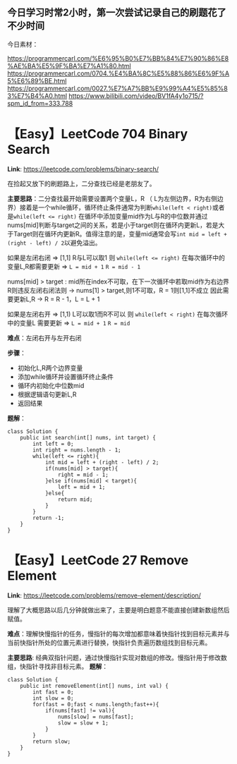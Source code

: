 ## 今日学习时常2小时，第一次尝试记录自己的刷题花了不少时间
今日素材：

https://programmercarl.com/%E6%95%B0%E7%BB%84%E7%90%86%E8%AE%BA%E5%9F%BA%E7%A1%80.html
https://programmercarl.com/0704.%E4%BA%8C%E5%88%86%E6%9F%A5%E6%89%BE.html
https://programmercarl.com/0027.%E7%A7%BB%E9%99%A4%E5%85%83%E7%B4%A0.html
https://www.bilibili.com/video/BV1fA4y1o715/?spm_id_from=333.788

# 【Easy】LeetCode 704 Binary Search
**Link**: https://leetcode.com/problems/binary-search/

在捡起又放下的刷题路上，二分查找已经是老朋友了。

**主要思路**：二分查找最开始需要设置两个变量L，R （ L为左侧边界，R为右侧边界）接着是一个while循环，循环终止条件通常为判断`while(left < right)`或者是`while(left <= right)` 
在循环中添加变量mid作为L与R的中位数并通过nums[mid]判断与target之间的关系，若是小于target则在循环内更新L，若是大于Target则在循环内更新R。值得注意的是，变量mid通常会写`int mid = left + (right - left) / 2`以避免溢出。

如果是左闭右闭 => [1,1] R与L可以取1 则 `while(left <= right)` 在每次循环中的变量L,R都需要更新 => `L = mid + 1` `R = mid - 1` 

nums[mid] > target : mid所在index不可取，在下一次循环中若取mid作为右边界R则违反左闭右闭法则 -> nums[1] > target,则1不可取，R = 1则[1,1]不成立 因此需要更新L,R -> R = R - 1，L = L + 1

如果是左闭右开 => [1,1) L可以取1而R不可以 则 `while(left < right)` 在每次循环中的变量L 需要更新 => `L = mid + 1` `R = mid`



**难点**：左闭右开与左开右闭



**步骤**：

- 初始化L,R两个边界变量
- 添加while循环并设置循环终止条件
- 循环内初始化中位数mid
- 根据逻辑语句更新L,R
- 返回结果

**题解**：
```
class Solution {
    public int search(int[] nums, int target) {
        int left = 0;
        int right = nums.length - 1;
        while(left <= right){
            int mid = left + (right - left) / 2;
            if(nums[mid] > target){
                right = mid - 1;
            }else if(nums[mid] < target){
                left = mid + 1;
            }else{
                return mid;
            }
        }
        return -1;
    }
}
```
# 【Easy】LeetCode 27 Remove Element
**Link**: https://leetcode.com/problems/remove-element/description/

理解了大概思路以后几分钟就做出来了，主要是明白题意不能直接创建新数组然后赋值。

**难点**：理解快慢指针的任务，慢指针的每次增加都意味着快指针找到目标元素并与当前快指针所处的位置元素进行替换，快指针负责遍历数组找到目标元素。

**主要思路**: 经典双指针问题，通过快慢指针实现对数组的修改。慢指针用于修改数组，快指针寻找非目标元素。
**题解**：
```
class Solution {
    public int removeElement(int[] nums, int val) {
        int fast = 0;
        int slow = 0;
        for(fast = 0;fast < nums.length;fast++){
            if(nums[fast] != val){
                nums[slow] = nums[fast];
                slow = slow + 1;
            }
        }
        return slow;
    }
}
```
